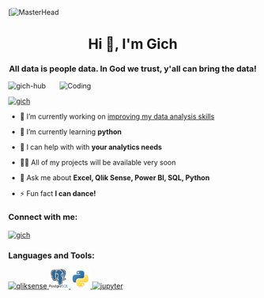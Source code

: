 [![MasterHead](https://www.shutterstock.com/image-vector/infographics-charts-graphics-diagrams-on-260nw-177377594.jpg)

<h1 align="center">Hi 👋, I'm Gich</h1>
<h3 align="center">All data is people data. In God we trust, y'all can bring the data!</h3>
<img align="right" alt="Coding" width="400" src="https://uploads-ssl.webflow.com/5c19100c2b50073e6ee69da1/60d35967a853a1b14851703b_All%20the%20data%20(1).gif">

<p align="left"> <img src="https://komarev.com/ghpvc/?username=gich-hub&label=Profile%20views&color=0e75b6&style=flat" alt="gich-hub" /> </p>

<p align="left"> <a href="https://twitter.com/gich" target="blank"><img src="https://img.shields.io/twitter/follow/gich?logo=twitter&style=for-the-badge" alt="gich" /></a> </p>

- 🔭 I’m currently working on [improving my data analysis skills](https://github.com/gich-hub)

- 🌱 I’m currently learning **python**

- 🤝 I can help with with **your analytics needs**

- 👨‍💻 All of my projects will be available very soon

- 💬 Ask me about **Excel, Qlik Sense, Power BI, SQL, Python**

- ⚡ Fun fact **I can dance!**

<h3 align="left">Connect with me:</h3>
<p align="left">
<a href="https://twitter.com/gich" target="blank"><img align="center" src="https://raw.githubusercontent.com/rahuldkjain/github-profile-readme-generator/master/src/images/icons/Social/twitter.svg" alt="gich" height="30" width="40" /></a>
</p>

<h3 align="left">Languages and Tools:</h3>
<p align="left"> <a href="https://www.qlik.com/us/products/qlik-sense" target="_blank" rel="noreferrer"> <img src="https://www.stonebranch.com/integration-hub/media/ac/53/fe/1656340968/Qlik_Product_Vendor_Logo.svg" alt="qliksense" width="70" height="40"/> <a href="https://www.microsoft.com/en-us/sql-server" target="_blank" rel="noreferrer"> <img src="https://raw.githubusercontent.com/devicons/devicon/master/icons/postgresql/postgresql-original-wordmark.svg" alt="postgresql" width="40" height="40"/> </a> <a href="https://www.python.org" target="_blank" rel="noreferrer"> <img src="https://raw.githubusercontent.com/devicons/devicon/master/icons/python/python-original.svg" alt="python" width="40" height="40"/> </a> <a href="https://jupyter.org/" target="_blank" rel="noreferrer"> <img src="https://jupyter.org/assets/homepage/main-logo.svg" alt="jupyter" width="40" height="40"/> </a> </p>

